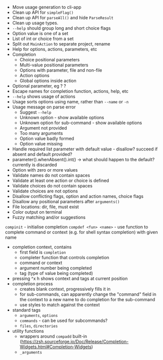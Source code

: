 - Move usage generation to cli-app
- Clean up API for `simpleFlag()`
- Clean up API for `parseAll()` and hide `ParseResult`
- Clean up usage types.
- `--help` should group long and short choice flags
- Option value is one of a set
- List of int or choice from a set
- Split out `MainAction` to separate project, rename
- Help for options, actions, parameters, etc
- Completion
  - Choice positional parameters
  - Multi-value positional parameters
  - Options with parameter, file and non-file
  - Action options
  - Global options inside action
- Optional parameter, eg <choice>? <choice>? 
- Escape names for completion function, actions, help, etc
- `--help` shows usage of actions 
- Usage sorts options using name, rather than `--name` or `-n`
- Usage message on parse error
  - Suggest `--help` 
  - Unknown option - show available options
  - Unknown option for sub-command - show available options
  - Argument not provided
  - Too many arguments
  - Option value badly formed
  - Option value missing
- Handle required list parameter with default value - disallow? succeed if absent and default provided?
- parameter().whenAbsent().int() -> what should happen to the default? currently is discarded
- Option with zero or more values
- Validate names do not contain spaces
- Validate at least one action or choice is defined
- Validate choices do not contain spaces
- Validate choices are not options
- Disallow conflicting flags, option and action names, choice flags
- Disallow any positional parameters after `arguments()`
- File locations: dir, file, must exist
- Color output on terminal
- Fuzzy matching and/or suggestions

`compinit` - initialise completion
`compdef <fun> <name>` - use function to complete command or context (e.g. for shell syntax completion) with given name
- completion context, contains
  - first field is `completion` 
  - completer function that controls completion
  - command or context
  - argument number being completed
  - tag (type of value being completed)
- pressing ^x h shows context and tags at current position
- completion process
  - creates blank context, progressively fills it in
  - for sub-commands, can apparently change the "command" field in the context to a new name to do completion for the sub-command
  - use styles to match against the context
- standard tags
  - `arguments`, `options`
  - `commands` - can be used for subcommands?
  - `files`, `directories`
- utility functions
  - wrappers around `compadd` built-in (https://zsh.sourceforge.io/Doc/Release/Completion-Widgets.html#Completion-Widgets) 
  - `_arguments`
